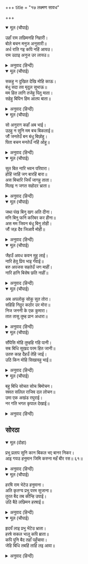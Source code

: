 +++
title = "१७ लक्ष्मण सावध"

+++


<details open><summary>मूल (चौपाई)</summary>

उहाँ राम लछिमनहि निहारी।  
बोले बचन मनुज अनुसारी॥  
अर्ध राति गइ कपि नहिं आयउ।  
राम उठाइ अनुज उर लायउ॥
</details>

<details><summary>अनुवाद (हिन्दी)</summary>

तिकडे लंकेमध्ये लक्ष्मणाला पहात श्रीराम सामान्य माणसाप्रमाणे बोलू लागले-‘अर्धी रात्र होऊन गेली, हनुमान अद्याप आला नाही.’ असे म्हणून श्रीरामांनी लक्ष्मणाला उचलून हृदयाशी धरले.॥ १॥
</details>

<details open><summary>मूल (चौपाई)</summary>

सकहु न दुखित देखि मोहि काऊ।  
बंधु सदा तव मृदुल सुभाऊ॥  
मम हित लागि तजेहु पितु माता।  
सहेहु बिपिन हिम आतप बाता॥
</details>

<details><summary>अनुवाद (हिन्दी)</summary>

आणि म्हणाले की, ‘हे बंधू, तू मला कधीही दुःखी पाहू शकत नव्हतास. तुझा स्वभाव नेहमीच कोमल होता. माझ्या हितासाठी तू माता-पित्याला सोडलेस आणि वनामध्ये थंडी, ऊन, वारा हे सर्व सहन केलेस.॥ २॥
</details>

<details open><summary>मूल (चौपाई)</summary>

सो अनुराग कहाँ अब भाई।  
उठहु न सुनि मम बच बिकलाई॥  
जौं जनतेउँ बन बंधु बिछोहू।  
पिता बचन मनतेउँ नहिं ओहू॥
</details>

<details><summary>अनुवाद (हिन्दी)</summary>

हे बंधू, आता ते तुझे प्रेम कुठे गेले? माझे व्याकूळ बोलणे ऐकून उठत का नाहीस? जर मला ठाऊक असते की, वनात भावाचा वियोग होणार आहे, तर परम कर्तव्य असलेले पित्याचे वचनही मी मान्य केले नसते.॥ ३॥
</details>

<details open><summary>मूल (चौपाई)</summary>

सुत बित नारि भवन परिवारा।  
होहिं जाहिं जग बारहिं बारा॥  
अस बिचारि जियँ जागहु ताता।  
मिलइ न जगत सहोदर भ्राता॥
</details>

<details><summary>अनुवाद (हिन्दी)</summary>

पुत्र, धन, स्त्री, घर आणि परिवार हे जगामध्ये वारंवार मिळतात आणि जातात. परंतु जगात सख्खा भाऊ वारंवार मिळत नाही. मनात असा विचार करून हे बंधू, जागा हो.॥ ४॥
</details>

<details open><summary>मूल (चौपाई)</summary>

जथा पंख बिनु खग अति दीना।  
मनि बिनु फनि करिबर कर हीना॥  
अस मम जिवन बंधु बिनु तोही।  
जौं जड़ दैव जिआवै मोही॥
</details>

<details><summary>अनुवाद (हिन्दी)</summary>

ज्याप्रमाणे पंखाविना पक्षी, मण्याविना सर्प आणि सोंडेविना श्रेष्ठ हत्ती हे अत्यंत दीन होऊन जातात, हे बंधू, जर दुर्दैवाने मला जिवंत ठेवले, तर तुझ्याविना माझे जीवनही असेच होईल.॥ ५॥
</details>

<details open><summary>मूल (चौपाई)</summary>

जैहउँ अवध कवन मुहु लाई।  
नारि हेतु प्रिय भाइ गँवाई॥  
बरु अपजस सहतेउँ जग माहीं।  
नारि हानि बिसेष छति नाहीं॥
</details>

<details><summary>अनुवाद (हिन्दी)</summary>

पत्नीसाठी प्रिय भावाला गमावल्यावर मी कोणते तोंड घेऊन अयोध्येला जाऊ? मी जगामध्ये हवी तर बदनामी सहन केली असती की, रामामध्ये शौर्य नाही, की ज्याने पत्नी गमावली. तुझ्यापुढे पत्नीला गमावणे, हे काही विशेष नाही.॥ ६॥
</details>

<details open><summary>मूल (चौपाई)</summary>

अब अपलोकु सोकु सुत तोरा।  
सहिहि निठुर कठोर उर मोरा॥  
निज जननी के एक कुमारा।  
तात तासु तुम्ह प्रान अधारा॥
</details>

<details><summary>अनुवाद (हिन्दी)</summary>

आता हे वत्सा, माझे निष्ठुर आणि कठोर हृदय हा अपवाद आणि तुझा शोक, हे दोन्हीही सहन करीत राहील. हे वत्सा, तू आपल्या आईला माझ्यासाठी सर्वस्व सोडणारा एकमात्र पुत्र आहेस आणि तिचा प्राणाधार आहेस.॥ ७॥
</details>

<details open><summary>मूल (चौपाई)</summary>

सौंपेसि मोहि तुम्हहि गहि पानी।  
सब बिधि सुखद परम हित जानी॥  
उतरु काह दैहउँ तेहि जाई।  
उठि किन मोहि सिखावहु भाई॥
</details>

<details><summary>अनुवाद (हिन्दी)</summary>

सर्व प्रकारे सुख देणारा आणि परम हितकारी म्हणून सुमित्रा मातेने तुझा हात धरून मला सोपविले होते. आता मी जाऊन तिला काय उत्तर देऊ? हे बंधू, तू उठून मला का समजावत नाहीस?’॥ ८॥
</details>

<details open><summary>मूल (चौपाई)</summary>

बहु बिधि सोचत सोच बिमोचन।  
स्रवत सलिल राजिव दल लोचन॥  
उमा एक अखंड रघुराई।  
नर गति भगत कृपाल देखाई॥
</details>

<details><summary>अनुवाद (हिन्दी)</summary>

चिंता-मुक्त करणारे श्रीराम अनेक प्रकारे स्वतःच चिंता करीत होते. कमळाच्या पाकळी प्रमाणे असलेल्या नेत्रांतून विषादाचे अश्रु-जल वाहात होते. शिव म्हणतात, ‘हे उमा, श्रीरघुनाथ अद्वितीय व अखंड आहेत. भक्तांवर कृपा करणारे भगवान हे लीला करून मनुष्यासारखे वागत होते.’॥ ९॥
</details>

## सोरठा


<details open><summary>मूल (दोहा)</summary>

प्रभु प्रलाप सुनि कान बिकल भए बानर निकर।  
आइ गयउ हनुमान जिमि करुना महँ बीर रस॥ ६१॥
</details>

<details><summary>अनुवाद (हिन्दी)</summary>

प्रभूंनी लीला म्हणून केलेला विलाप ऐकून वानरांचे समूह व्याकूळ झाले. इतक्यात हनुमान आला. जणू करुण रसाच्या प्रसंगामध्ये वीररसाचा प्रसंग आला.॥ ६१॥
</details>

<details open><summary>मूल (चौपाई)</summary>

हरषि राम भेटेउ हनुमाना।  
अति कृतग्य प्रभु परम सुजाना॥  
तुरत बैद तब कीन्हि उपाई।  
उठि बैठे लछिमन हरषाई॥
</details>

<details><summary>अनुवाद (हिन्दी)</summary>

श्रीरामांनी आनंदित होऊन हनुमानाला हृदयाशी धरले. प्रभू परम चतुर आणि अत्यंत कृतज्ञ आहेत. मग वैद्य सुषेणाने त्वरित उपाय केले. त्यामुळे लक्ष्मण प्रसन्न होऊन उठून बसला.॥ १॥
</details>

<details open><summary>मूल (चौपाई)</summary>

हृदयँ लाइ प्रभु भेंटेउ भ्राता।  
हरषे सकल भालु कपि ब्राता॥  
कपि पुनि बैद तहाँ पहुँचावा।  
जेहि बिधि तबहिं ताहि लइ आवा॥
</details>

<details><summary>अनुवाद (हिन्दी)</summary>

प्रभूंनी लक्ष्मणाला हृदयाशी धरले. अस्वले व वानर यांचे समूह सर्वजण आनंदित झाले. नंतर हनुमानाने वैद्यांना पूर्वीप्रमाणेच घरी पोहोचविले.॥ २॥
</details>
